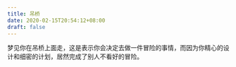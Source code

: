 ```yaml
---
title: 吊桥
date: 2020-02-15T20:54:12+08:00
draft: false
---
```


梦见你在吊桥上面走，这是表示你会决定去做一件冒险的事情，而因为你精心的设计和细密的计划，居然完成了别人不看好的冒险。